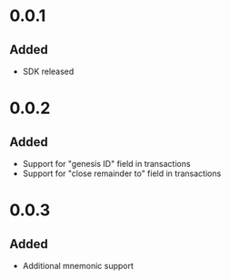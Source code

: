 # 0.0.1
## Added
- SDK released
# 0.0.2
## Added
- Support for "genesis ID" field in transactions
- Support for "close remainder to" field in transactions
# 0.0.3
## Added
- Additional mnemonic support
